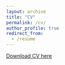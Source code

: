 ```yaml
---
layout: archive
title: "CV"
permalink: /cv/
author_profile: true
redirect_from:
  - /resume
---
```

[Download CV here](http://OlgaD400.github.io/files/Olga_Dorabiala_Resume.pdf)

